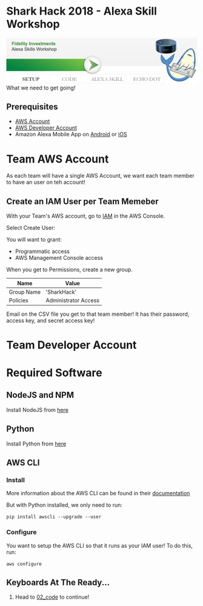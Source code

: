 # Shark Hack 2018 - Alexa Skill Workshop
![Setup](../images/SharkHack%202018%20Alexa%20Workshop%20Banner%20-%20Setup.png)
What we need to get going!
## Prerequisites
+ [AWS Account](https://aws.amazon.com/)
+ [AWS Developer Account](https://developer.amazon.com/)
+ Amazon Alexa Mobile App on [Android](https://play.google.com/store/apps/details?id=com.amazon.dee.app) or [iOS](https://itunes.apple.com/us/app/amazon-alexa/id944011620?mt=8)

# Team AWS Account
As each team will have a single AWS Account, we want each team member to have an user on teh account!

## Create an IAM User per Team Memeber
With your Team's AWS account, go to [IAM](https://console.aws.amazon.com/iam/home) in the AWS Console.

Select Create User:

You will want to grant:
+ Programmatic access
+ AWS Management Console access

When you get to Permissions, create a new group.

| Name | Value |
|---|---|
| Group Name | 'SharkHack' |
| Policies | Administrator Access |
 
Email on the CSV file you get to that team member! It has their password, access key, and secret access key!

# Team Developer Account

# Required Software
## NodeJS and NPM
Install NodeJS from [here](https://nodejs.org/en/download/)

## Python
Install Python from [here](https://www.python.org/downloads/)

## AWS CLI
### Install
More information about the AWS CLI can be found in their [documentation](https://docs.aws.amazon.com/cli/latest/userguide/installing.html)

But with Python installed, we only need to run:
```
pip install awscli --upgrade --user
```

### Configure
You want to setup the AWS CLI so that it runs as your IAM user! To do this, run:
```
aws configure
```

## Keyboards At The Ready...
1. Head to [02_code](../02_code) to continue!
